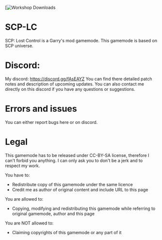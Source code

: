 [![Workshop Downloads](https://img.shields.io/steam/downloads/2402059605)
# SCP-LC
SCP: Lost Control is a Garry's mod gamemode. This gamemode is based on SCP universe.


# Discord:
My discord: https://discord.gg/fAsEAYZ
You can find there detailed patch notes and description of upcoming updates. You can also contact me directly on this discord if you have any questions or suggestions.

# Errors and issues
You can either report bugs here or on discord.

# Legal
This gamemode has to be released under CC-BY-SA license, therefore I can't forbid you anything. I can only ask you to don't be a jerk and to respect my work.

You have to:
* Redistribute copy of this gamemode under the same licence
* Credit me as author of original content and include URL to this page

You are allowed to:
* Copying, modifying and redistributing this gamemode while referring to original gamemode, author and this page

You are NOT allowed to:
* Claiming copyrights of this gamemode or any part of it
